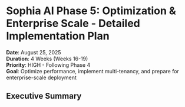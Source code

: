 # Sophia AI Phase 5: Optimization & Enterprise Scale - Detailed Implementation Plan

**Date**: August 25, 2025  
**Duration**: 4 Weeks (Weeks 16-19)  
**Priority**: HIGH - Following Phase 4  
**Goal**: Optimize performance, implement multi-tenancy, and prepare for enterprise-scale deployment

## Executive Summary

